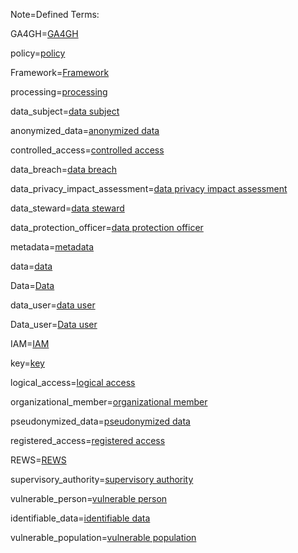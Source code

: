 Note=Defined Terms:

GA4GH=<a href='#Def.GA4GH.sec' class='definedterm'>GA4GH</a>

policy=<a href='#Def.policy.sec' class='definedterm'>policy</a>

Framework=<a href='#Def.Framework.sec' class='definedterm'>Framework</a>

processing=<a href='#Def.processing.sec' class='definedterm'>processing</a>

data_subject=<a href='#Def.data_subject.sec' class='definedterm'>data subject</a>

anonymized_data=<a href='#Def.anonymized_data.sec' class='definedterm'>anonymized data</a>

controlled_access=<a href='#Def.controlled_access.sec' class='definedterm'>controlled access</a>

data_breach=<a href='#Def.data_breach.sec' class='definedterm'>data breach</a>

data_privacy_impact_assessment=<a href='#Def.data_privacy_impact_assessment.sec' class='definedterm'>data privacy impact assessment</a>

data_steward=<a href='#Def.data_steward.sec' class='definedterm'>data steward</a>

data_protection_officer=<a href='#Def.data_protection_officer.sec' class='definedterm'>data protection officer</a>

metadata=<a href='#Def.metadata.sec' class='definedterm'>metadata</a>

data=<a href='#Def.data.sec' class='definedterm'>data</a>

Data=<a href='#Def.data.sec' class='definedterm'>Data</a>

data_user=<a href='#Def.data_user.sec' class='definedterm'>data user</a>

Data_user=<a href='#Def.data_user.sec' class='definedterm'>Data user</a>

IAM=<a href='#Def.IAM.sec' class='definedterm'>IAM</a>

key=<a href='#Def.key.sec' class='definedterm'>key</a>

logical_access=<a href='#Def.logical_access.sec' class='definedterm'>logical access</a>

organizational_member=<a href='#Def.organizational_member.sec' class='definedterm'>organizational member</a>

pseudonymized_data=<a href='#Def.pseudonymized_data.sec' class='definedterm'>pseudonymized data</a>

registered_access=<a href='#Def.registered_access.sec' class='definedterm'>registered access</a>

REWS=<a href='#Def.REWS.sec' class='definedterm'>REWS</a>

supervisory_authority=<a href='#Def.supervisory_authority.sec' class='definedterm'>supervisory authority</a>

vulnerable_person=<a href='#Def.vulnerable_population.sec' class='definedterm'>vulnerable person</a>

identifiable_data=<a href='#Def.identifiable_data.sec' class='definedterm'>identifiable data</a>

vulnerable_population=<a href='#Def.vulnerable_population.sec' class='definedterm'>vulnerable population</a>

